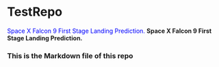 # TestRepo
<span style="color: blue;">Space X Falcon 9 First Stage Landing Prediction.</span>
 <b>Space X Falcon 9 First Stage Landing Prediction.</b>
### This is the Markdown file of this repo
